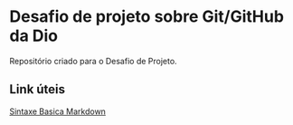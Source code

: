 # Desafio de projeto sobre Git/GitHub da Dio
Repositório criado para o Desafio de Projeto.
## Link úteis
[Sintaxe Basica Markdown](https://www.markdownguide.org/basic-syntax/)
